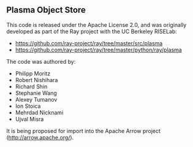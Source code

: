 ## Plasma Object Store

This code is released under the Apache License 2.0, and was originally
developed as part of the Ray project with the UC Berkeley RISELab:

* https://github.com/ray-project/ray/tree/master/src/plasma
* https://github.com/ray-project/ray/tree/master/python/ray/plasma

The code was authored by:

* Philipp Moritz
* Robert Nishihara
* Richard Shin
* Stephanie Wang
* Alexey Tumanov
* Ion Stoica
* Mehrdad Nicknami
* Ujval Misra

It is being proposed for import into the Apache Arrow project
(http://arrow.apache.org/).
